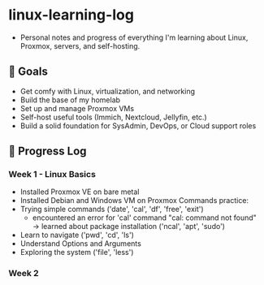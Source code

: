# linux-learning-log
- Personal notes and progress of everything I'm learning about Linux, Proxmox, servers, and self-hosting.

## 🎯 Goals
- Get comfy with Linux, virtualization, and networking
- Build the base of my homelab
- Set up and manage Proxmox VMs
- Self-host useful tools (Immich, Nextcloud, Jellyfin, etc.)
- Build a solid foundation for SysAdmin, DevOps, or Cloud support roles

## 📗 Progress Log
### Week 1 - Linux Basics
- Installed Proxmox VE on bare metal
- Installed Debian and Windows VM on Proxmox
Commands practice:
- Trying simple commands ('date', 'cal', 'df', 'free', 'exit')
    - encountered an error for 'cal' command "cal: command not found" → learned about package installation ('ncal', 'apt', 'sudo')
- Learn to navigate ('pwd', 'cd', 'ls')
- Understand Options and Arguments
- Exploring the system ('file', 'less')

### Week 2
